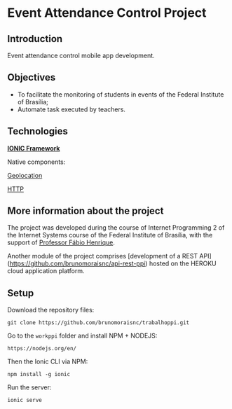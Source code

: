 # Event Attendance Control Project

## Introduction
Event attendance control mobile app development.

## Objectives
- To facilitate the monitoring of students in events of the Federal Institute of Brasília;
- Automate task executed by teachers.

## Technologies
[**IONIC Framework**](https://ionicframework.com/)

Native components:

[Geolocation](https://ionicframework.com/docs/v3/native/geolocation/)

[HTTP](https://ionicframework.com/docs/v3/native/http/)

## More information about the project
The project was developed during the course of Internet Programming 2 of the Internet Systems course of the Federal Institute of Brasília, with the support of [Professor Fábio Henrique](https://sites.google.com/view/oliveirafhm/home).

Another module of the project comprises [development of a REST API] (https://github.com/brunomoraisnc/api-rest-ppi) hosted on the HEROKU cloud application platform.

## Setup

Download the repository files:

`git clone https://github.com/brunomoraisnc/trabalhoppi.git`

Go to the `workppi` folder and install NPM + NODEJS:

`https://nodejs.org/en/`

Then the Ionic CLI via NPM:

`npm install -g ionic`

Run the server:

`ionic serve`
